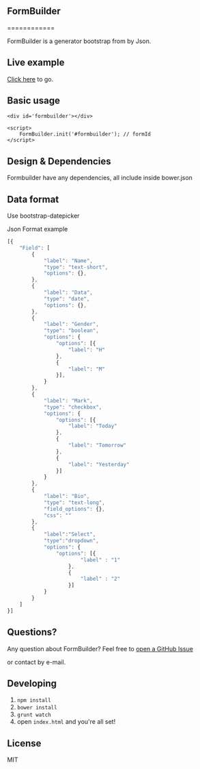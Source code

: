 ## FormBuilder
============

FormBuilder is a generator bootstrap from by Json.


## Live example
[Click here](http://paulocastellano.github.io/formbuilder) to go.
## Basic usage

```
<div id='formbuilder'></div>

<script>
	FormBuilder.init('#formbuilder'); // formId
</script>
```

## Design &amp; Dependencies

Formbuilder have any dependencies, all include inside bower.json


## Data format

Use bootstrap-datepicker


Json Format example

```javascript
[{
	"Field": [
    	{
			"label": "Name",
			"type": "text-short",
			"options": {},
		},
		{
			"label": "Data",
			"type": "date",
			"options": {},
		},
		{
			"label": "Gender",
			"type": "boolean",
			"options": {
		        "options": [{
		            "label": "H"
		        }, 
		        {
		            "label": "M"
		        }],
		    }
		},
		{
			"label": "Mark",
			"type": "checkbox",
			"options": {
		        "options": [{
		            "label": "Today"
		        }, 
		        {
		            "label": "Tomorrow"
		        },
		        {
		            "label": "Yesterday"
		        }]
		    }
		},
		{
			"label": "Bio",
			"type": "text-long",
			"field_options": {},
			"css": ""
		},
		{
 			"label":"Select",
	 		"type":"dropdown",
	 		"options": {
 				"options": [{
						"label" : "1"
					},
					{
						"label" : "2"
					}]
			}
		}
	]
}]
```

## Questions?
Any question about FormBuilder? Feel free to [open a GitHub Issue](https://github.com/paulocastellano/formbuilder/issues/new) 

or contact by e-mail.

## Developing

1. `npm install`
2. `bower install`
3. `grunt watch`
4. open `index.html` and you're all set!

## License
MIT